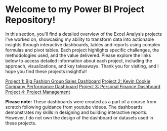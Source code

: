 # Welcome to my Power BI Project Repository!

In this section, you'll find a detailed overview of the Excel Analysis projects I've worked on, showcasing my ability to transform data into actionable insights through interactive dashboards, tables and reports using complex formulas and pivot tables. Each project highlights specific challenges, the methodologies used, and the value delivered. Please explore the links below to access detailed information about each project, including the approach, visualizations, and key takeaways. Thank you for visiting, and I hope you find these projects insightful!

[Project 1: Big Fashion Group Sales Dashboard](https://github.com/hema-segar/Excel-Analysis-Project/tree/Big-Fashion-Group-Sales-Dashboard)
[Project 2: Kevin Cookie Company Performance Dashboard](https://github.com/hema-segar/Excel-Analysis-Project/tree/Kevin-Cookie-Company-Performance-Dashboard)
[Project 3: Personal Finance Dashboard](https://github.com/hema-segar/Excel-Analysis-Project/tree/Personal-Finance-Dashboard)
[Project 4: Project Management](https://github.com/hema-segar/Excel-Analysis-Project/tree/Project-Management-Dashboard)

**Please note:** These dashboards were created as a part of a course from scratch following guidance from youtube videos. The dashboards demonstrates my skills in designing and building interactive reports. However, I do not own the design of the dashboard or datasets used in these projects.
